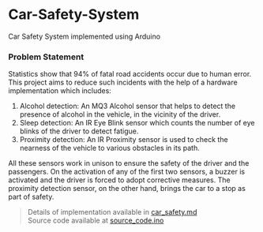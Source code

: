 # Car-Safety-System
Car Safety System implemented using Arduino

### Problem Statement
Statistics show that 94% of fatal road accidents occur due to human error.   
This project aims to reduce such incidents with the help of a hardware implementation which includes:   
1. Alcohol detection: An MQ3 Alcohol sensor that helps to detect the presence of alcohol in the vehicle, in the vicinity of the driver.   
2. Sleep detection: An IR Eye Blink sensor which counts the number of eye blinks of the driver to detect fatigue.   
3. Proximity detection: An IR Proximity sensor is used to check the nearness of the vehicle to various obstacles in its path.   

All these sensors work in unison to ensure the safety of the driver and the passengers. On the activation of any of the first two sensors, a buzzer is activated and the driver is forced to adopt corrective measures. The proximity detection sensor, on the other hand, brings the car to a stop as part of safety.

> Details of implementation available in [car_safety.md](/car_safety.md)   
Source code available at [source_code.ino](/source_code.ino)
